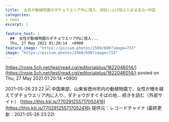 ```yaml
---
title:  女性が動植物園のダチョウエリア内に侵入、卵拾い上げ抱えたまま走る—中国  
categories:
- news
excerpt: |
  
feature_text: |
  ##  女性が動植物園のダチョウエリア内に侵入...
  Thu, 27 May 2021 01:20:14  +0900
feature_image: "https://picsum.photos/2560/600?image=733"
image: "https://picsum.photos/2560/600?image=733"
---
```


[https://rosie.5ch.net/test/read.cgi/editorialplus/1622046014/](https://rosie.5ch.net/test/read.cgi/editorialplus/1622046014/)
posted on Thu, 27 May 2021 01:20:14  +0900

<!--more-->

2021-05-26 23:22 ![](https://contents.oricon.co.jp/upimg/article/3/1527/1527077/detail/img400/ad7ddd14c685e030927f69ae1c5cd8d136b43f744f8d0d87dec7a391c7f169a0.jpg) 中国東部、山東省徳州市内の動植物園で、女性が柵を越えてダチョウエリア内に入り、ダチョウがすぐそばの地... 続きを読む（外部サイト） [https://this.kiji.is/770291255717052416](https://this.kiji.is/770291255717052416) 提供元：レコードチャイナ (最終更新：2021-05-26 23:22)
